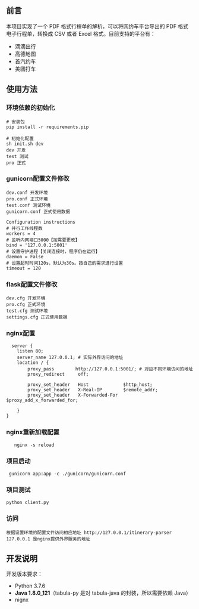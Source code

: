 
## 前言

本项目实现了一个 PDF 格式行程单的解析，可以将网约车平台导出的 PDF 格式电子行程单，转换成 CSV 或者 Excel 格式。目前支持的平台有：
 * 滴滴出行
 * 高德地图
 * 首汽约车
 * 美团打车

## 使用方法

### 环境依赖的初始化
```shell
# 安装包
pip install -r requirements.pip

# 初始化配置
sh init.sh dev
dev 开发
test 测试
pro 正式
```
### gunicorn配置文件修改
```shell
dev.conf 开发环境
pro.conf 正式环境
test.conf 测试环境
gunicorn.conf 正式使用数据

Configuration instructions
# 并行工作线程数
workers = 4
# 监听内网端口5000【按需要更改】
bind = '127.0.0.1:5001'
# 设置守护进程【关闭连接时，程序仍在运行】
daemon = False
# 设置超时时间120s，默认为30s。按自己的需求进行设置
timeout = 120
```
### flask配置文件修改
```shell
dev.cfg 开发环境
pro.cfg 正式环境
test.cfg 测试环境
settings.cfg 正式使用数据
```

### nginx配置

```shell
  server {
    listen 80;
    server_name 127.0.0.1; # 实际外界访问的地址
    location / {
        proxy_pass        http://127.0.0.1:5001/; # 对应不同环境访问的地址
        proxy_redirect     off;

        proxy_set_header   Host             $http_host;
        proxy_set_header   X-Real-IP        $remote_addr;
        proxy_set_header   X-Forwarded-For  $proxy_add_x_forwarded_for;

    }
}

```
### nginx重新加载配置
```shell
   nginx -s reload
```

### 项目启动
```shell
 gunicorn app:app -c ./gunicorn/gunicorn.conf
```
### 项目测试
```shell
python client.py
```
### 访问
```
根据设置环境的配置文件访问相应地址 http://127.0.0.1/itinerary-parser
127.0.0.1 是nginx提供外界服务的地址
```
## 开发说明

开发版本要求：

 * Python 3.7.6
 * **Java 1.8.0_121**（tabula-py 是对 tabula-java 的封装，所以需要依赖 Java）
 * nignx